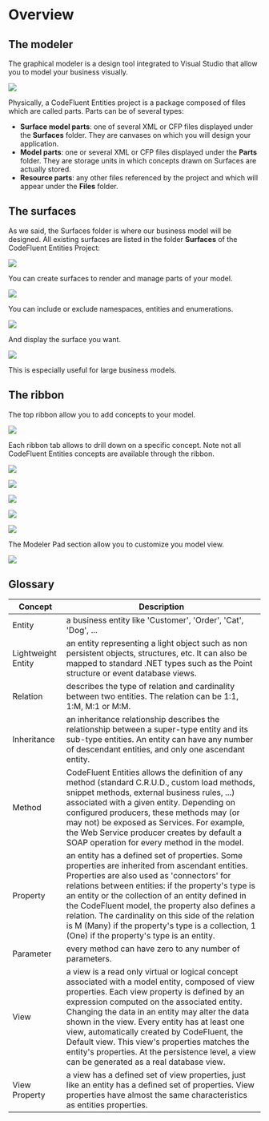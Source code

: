 # Overview

## The modeler

The graphical modeler is a design tool integrated to Visual Studio that allow you to model your business visually.

![](img/modeling-02.png)

Physically, a CodeFluent Entities project is a package composed of files which are called parts. Parts can be of several types:

* **Surface model parts**: one of several XML or CFP files displayed under the **Surfaces** folder. They are canvases on which you will design your application.
* **Model parts**: one or several XML or CFP files displayed under the **Parts** folder. They are storage units in which concepts drawn on Surfaces are actually stored.
* **Resource parts**: any other files referenced by the project and which will appear under the **Files** folder. 

## The surfaces

As we said, the Surfaces folder is where our business model will be designed. All existing surfaces are listed in the folder **Surfaces** of the CodeFluent Entities Project:

![](img/modeling-01.png)

You can create surfaces to render and manage parts of your model.

![](img/modeling-10.png)

You can include or exclude namespaces, entities and enumerations.

![](img/modeling-11.png)

And display the surface you want.

![](img/modeling-12.png)

This is especially useful for large business models.

## The ribbon

The top ribbon allow you to add concepts to your model.

![](img/modeling-03.png)

Each ribbon tab allows to drill down on a specific concept. Note not all CodeFluent Entities concepts are available through the ribbon.

![](img/modeling-04.png)

![](img/modeling-05.png)

![](img/modeling-06.png)

![](img/modeling-07.png)

![](img/modeling-08.png)

The Modeler Pad section allow you to customize you model view.

![](img/modeling-09.png)

## Glossary

| **Concept** | **Description** |
| -- | -- |
| Entity | a business entity like 'Customer', 'Order', 'Cat', 'Dog', ... |
| Lightweight Entity | an entity representing a light object such as non persistent objects, structures, etc. It can also be mapped to standard .NET types such as the Point structure or event database views. |
| Relation | describes the type of relation and cardinality between two entities. The relation can be 1:1, 1:M, M:1 or M:M. |
| Inheritance | an inheritance relationship describes the relationship between a super-type entity and its sub-type entities. An entity can have any number of descendant entities, and only one ascendant entity. |
| Method | CodeFluent Entities allows the definition of any method (standard C.R.U.D., custom load methods, snippet methods, external business rules, ...) associated with a given entity. Depending on configured producers, these methods may (or may not) be exposed as Services. For example, the Web Service producer creates by default a SOAP operation for every method in the model. |
| Property | an entity has a defined set of properties. Some properties are inherited from ascendant entities. Properties are also used as 'connectors' for relations between entities: if the property's type is an entity or the collection of an entity defined in the CodeFluent model, the property also defines a relation. The cardinality on this side of the relation is M (Many) if the property's type is a collection, 1 (One) if the property's type is an entity. |
| Parameter | every method can have zero to any number of parameters. |
| View | a view is a read only virtual or logical concept associated with a model entity, composed of view properties. Each view property is defined by an expression computed on the associated entity. Changing the data in an entity may alter the data shown in the view. Every entity has at least one view, automatically created by CodeFluent, the Default view. This view's properties matches the entity's properties.  At the persistence level, a view can be generated as a real database view. |
| View Property | a view has a defined set of view properties, just like an entity has a defined set of properties. View properties have almost the same characteristics as entities properties. |

